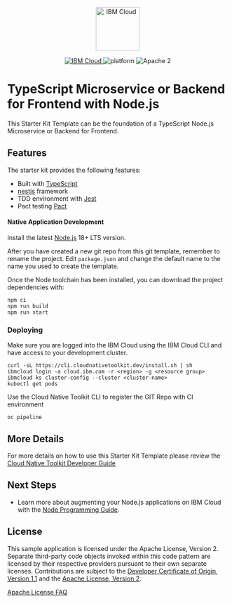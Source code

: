 <p align="center">
    <a href="http://kitura.io/">
        <img src="https://landscape.cncf.io/logos/ibm-member.svg" height="100" alt="IBM Cloud">
    </a>
</p>

<p align="center">
    <a href="https://cloud.ibm.com">
    <img src="https://img.shields.io/badge/IBM%20Cloud-powered-blue.svg" alt="IBM Cloud">
    </a>
    <img src="https://img.shields.io/badge/platform-node-lightgrey.svg?style=flat" alt="platform">
    <img src="https://img.shields.io/badge/license-Apache2-blue.svg?style=flat" alt="Apache 2">
</p>

# TypeScript Microservice or Backend for Frontend with Node.js

This Starter Kit Template can be the foundation of a TypeScript Node.js Microservice or Backend for Frontend.


## Features

The starter kit provides the following features:

- Built with [TypeScript](https://www.typescriptlang.org/)
- [nestjs](https://nestjs.com/) framework
- TDD environment with [Jest](https://jestjs.io/)
- Pact testing [Pact](https://docs.pact.io/)

#### Native Application Development

Install the latest [Node.js](https://nodejs.org/en/download/) 18+ LTS version.

After you have created a new git repo from this git template, remember to rename the project.
Edit `package.json` and change the default name to the name you used to create the template.

Once the Node toolchain has been installed, you can download the project dependencies with:

```shell
npm ci
npm run build
npm run start
```

### Deploying 

Make sure you are logged into the IBM Cloud using the IBM Cloud CLI and have access 
to your development cluster.

```shell
curl -sL https://cli.cloudnativetoolkit.dev/install.sh | sh
ibmcloud login -a cloud.ibm.com -r <region> -g <resource group>
ibmcloud ks cluster-config --cluster <cluster-name>
kubectl get pods

```

Use the Cloud Native Toolkit CLI to register the GIT Repo with CI environment 
```shell
oc pipeline 
```

## More Details

For more details on how to use this Starter Kit Template please review the [Cloud Native Toolkit Developer Guide](https://develop.cloudnativetoolkit.dev/)

## Next Steps

* Learn more about augmenting your Node.js applications on IBM Cloud with the [Node Programming Guide](https://cloud.ibm.com/docs/node?topic=nodejs-getting-started).

## License

This sample application is licensed under the Apache License, Version 2. Separate third-party code objects invoked within this code pattern are licensed by their respective providers pursuant to their own separate licenses. Contributions are subject to the [Developer Certificate of Origin, Version 1.1](https://developercertificate.org/) and the [Apache License, Version 2](https://www.apache.org/licenses/LICENSE-2.0.txt).

[Apache License FAQ](https://www.apache.org/foundation/license-faq.html#WhatDoesItMEAN)



